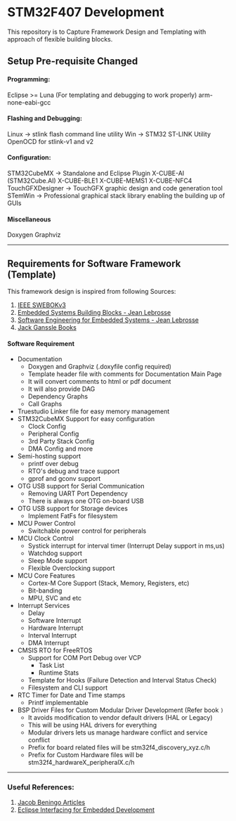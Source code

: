# STM32F407 Development 

This repository is to Capture Framework Design and Templating with approach of flexible building blocks.

## Setup Pre-requisite Changed

#### Programming:
Eclipse >= Luna (For templating and debugging to work properly)
arm-none-eabi-gcc

#### Flashing and Debugging:
Linux -> stlink flash command line utility
Win -> STM32 ST-LINK Utility
OpenOCD for stlink-v1 and v2

#### Configuration:
STM32CubeMX -> Standalone and Eclipse Plugin
X-CUBE-AI (STM32Cube.AI)
X-CUBE-BLE1
X-CUBE-MEMS1
X-CUBE-NFC4
TouchGFXDesigner -> TouchGFX graphic design and code generation tool
STemWin -> Professional graphical stack library enabling the building up of GUIs

#### Miscellaneous
Doxygen
Graphviz

---
## Requirements for Software Framework (Template)

This framework design is inspired from following Sources:
1. [IEEE SWEBOKv3](https://www.computer.org/education/bodies-of-knowledge/software-engineering)
2. [Embedded Systems Building Blocks - Jean Lebrosse](https://dl.acm.org/citation.cfm?id=582920)
3. [Software Engineering for Embedded Systems - Jean Lebrosse](https://www.oreilly.com/library/view/software-engineering-for/9780124159174/)
4. [Jack Ganssle Books](http://www.ganssle.com/book.htm)

#### Software Requirement
- Documentation
    - Doxygen and Graphviz (.doxyfile config required)
    - Template header file with comments for Documentation Main Page
    - It will convert comments to html or pdf document
    - It will also provide DAG
    - Dependency Graphs
    - Call Graphs
- Truestudio Linker file for easy memory management
- STM32CubeMX Support for easy configuration
    - Clock Config
    - Peripheral Config
    - 3rd Party Stack Config
    - DMA Config and more
- Semi-hosting support
    - printf over debug
    - RTO's debug and trace support
    - gprof and gconv support
- OTG USB support for Serial Communication 
    - Removing UART Port Dependency
    - There is always one OTG on-board USB
- OTG USB support for Storage devices
    - Implement FatFs for filesystem
- MCU Power Control
    - Switchable power control for peripherals
- MCU Clock Control
    - Systick interrupt for interval timer (Interrupt Delay support in ms,us)
    - Watchdog support
    - Sleep Mode support
    - Flexible Overclocking support
- MCU Core Features
    - Cortex-M Core Support (Stack, Memory, Registers, etc)
    - Bit-banding
    - MPU, SVC and etc
- Interrupt Services
    - Delay
    - Software Interrupt
    - Hardware Interrupt
    - Interval Interrupt
    - DMA Interrupt
- CMSIS RTO for FreeRTOS
    - Support for COM Port Debug over VCP
        - Task List
        - Runtime Stats
    - Template for Hooks (Failure Detection and Interval Status Check)
    - Filesystem and CLI support
- RTC Timer for Date and Time stamps
    - Printf implementable
- BSP Driver Files for Custom Modular Driver Development (Refer book `)`
    - It avoids modification to vendor default drivers (HAL or Legacy)
    - This will be using HAL drivers for everything
    - Modular drivers lets us manage hardware conflict and service conflict
    - Prefix for board related files will be stm32f4_discovery_xyz.c/h
    - Prefix for Custom Hardware files will be stm32f4_hardwareX_peripheralX.c/h

---

### Useful References:
1. [Jacob Beningo Articles](https://www.beningo.com/insights/articles/)
2. [Eclipse Interfacing for Embedded Development](https://mcuoneclipse.com/)